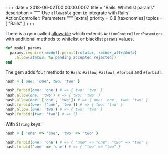 +++
date = 2018-06-02T00:00:00.000Z
title = "Rails: Whitelist params"
description = """
Use `allowable` gem to integrate with Rails' ActionController::Parameters
"""
[extra]
priority = 0.8
[taxonomies]
topics = [ "Rails" ]
+++

There is a gem called [allowable](https://github.com/msimonborg/allowable) which extends `ActionController:Paramters` with additional methods to whitelist or blacklist `params` values.

```ruby
def model_params
  params.require(:model).permit(:status, :other_attribute)
    .allow(status: %w[pending accepted rejected])
end
```

The gem adds four methods to `Hash`: `#allow`, `#allow!`, `#forbid` and `#forbid!`.

```ruby
hash = { one: 'one', two: 'two' }

hash.forbid(one: 'one') # => { two: 'two' }
hash.allow(one: 'two') # => { two: 'two' }
hash.allow(one: ['one', 'two']) # => { one: 'one', two: 'two' }
hash.forbid(one: ['one', 'two']) # => { two: 'two' }
hash.allow!(one: 'two') # => { two: 'two' }
hash.forbid!(two: 'two') # => {}
```

With `String` keys:

```ruby
hash = { 'one' => 'one', 'two' => 'two' }

hash.forbid(one: 'one') # => { "one" => "one", "two" => "two" }
hash.forbid('one' => 'one') # => { "two" => "two" }
```